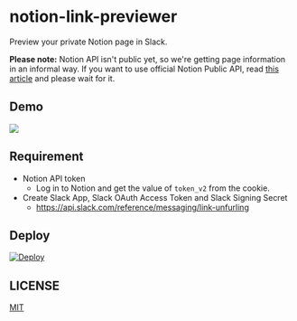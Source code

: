 # notion-link-previewer

Preview your private Notion page in Slack.

**Please note:** Notion API isn't public yet, so we're getting page information in an informal way. If you want to use official Notion Public API, read [this article](https://www.notion.so/Does-Notion-have-an-API-I-can-use-4541b07a5caa46dba0026624646118c0) and please wait for it.


## Demo

![](https://gyazo.com/2460ac363484a57468a350ce83aec50b.gif)

## Requirement

- Notion API token
  - Log in to Notion and get the value of `token_v2` from the cookie.
- Create Slack App, Slack OAuth Access Token and Slack Signing Secret
  - https://api.slack.com/reference/messaging/link-unfurling

## Deploy

[![Deploy](https://www.herokucdn.com/deploy/button.svg)](https://heroku.com/deploy)

## LICENSE

[MIT](https://github.com/satoshicano/notion-link-previewer/blob/master/LICENSE)
